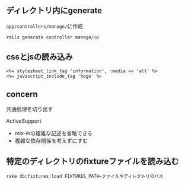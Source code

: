 ## ディレクトリ内にgenerate
`app/controllers/manage/`に作成
```
rails generate controller manage/○○
```

## cssとjsの読み込み
```
<%= stylesheet_link_tag 'information', :media => 'all' %>
<%= javascript_include_tag 'hoge' %>
```

## concern
共通処理を切り出す

ActiveSupport

- mix-inの複雑な記述を省略できる
- 複雑な依存関係を考えずにすむ


## 特定のディレクトリのfixtureファイルを読み込む
```
rake db:fixtures:load FIXTURES_PATH=ファイルやディレクトリのパス
```
